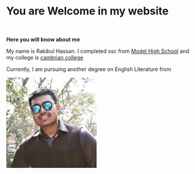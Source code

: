 <!DOCTYPE html>
<html lang="en">
<head>
    <meta charset="UTF-8">
    <meta http-equiv="X-UA-Compatible" content="IE=edge">
    <meta name="viewport" content="width=device-width, initial-scale=1.0">
    <link rel="stylesheet" href="publish.css">
    <title>Welcome</title>
</head>
<body>
    <h1 class="boo">You are Welcome in my website</h1><br>
    <p><b>Here you will know about me</b></p>
    <p>My name is Rakibul Hassan. I completed ssc from <a href="http://mmodel.edu.bd/">Model High School</a> and my college is <a href="https://cambrian.edu.bd/">cambrian college</a></p>
    <p>Currently, I am pursuing another degree on English Literature from </p>
    <img src="Rakibul Hassan.jpg">
    
</body>
</html>
